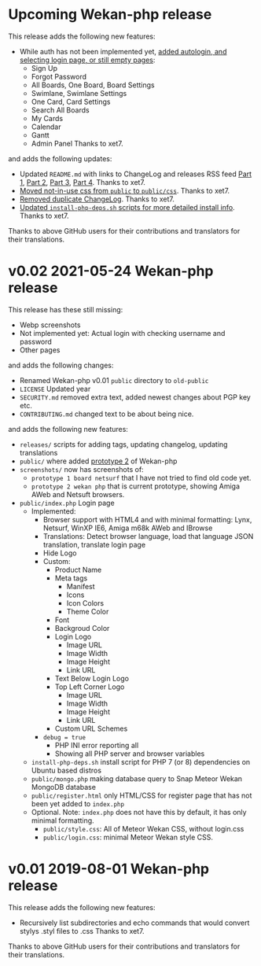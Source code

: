 # Upcoming Wekan-php release

This release adds the following new features:

- While auth has not been implemented yet,
  [added autologin, and selecting login page, or still empty pages](https://github.com/wekan/wekan/commit/562a3269dd96ea6ae377d6bea0c1bdbfc9310dd6):
    - Sign Up
    - Forgot Password
    - All Boards, One Board, Board Settings
    - Swimlane, Swimlane Settings
    - One Card, Card Settings
    - Search All Boards
    - My Cards
    - Calendar
    - Gantt
    - Admin Panel
  Thanks to xet7.

and adds the following updates:

- Updated `README.md` with links to ChangeLog and releases RSS feed
  [Part 1](https://github.com/wekan/php/commit/667d019ee68a56e926b55032e277956cdc8436fe),
  [Part 2](https://github.com/wekan/php/commit/ea6ac3e5fa38ed3a5d044a324dc5bfe2fa851517),
  [Part 3](https://github.com/wekan/php/commit/d9d799c3129161ac6705a4869b5488787ac9a6be),
  [Part 4](https://github.com/wekan/php/commit/9145f210a1a062ec706a573b8a9d44d43ee5d5b4).
  Thanks to xet7.
- [Moved not-in-use css from `public` to `public/css`](https://github.com/wekan/php/commit/a02c4d892f2f92904a85c56b6ffa63e8c0e96df9).
  Thanks to xet7.
- [Removed duplicate ChangeLog](https://github.com/wekan/php/commit/06f360c927c6170c7d5b53d01c2e37d70d312391).
  Thanks to xet7.
- [Updated `install-php-deps.sh` scripts for more detailed install info](https://github.com/wekan/php/commit/b0f953374cf16b8177fe4cef6c7bad00e11a79f9).
  Thanks to xet7.

Thanks to above GitHub users for their contributions and translators for their translations.

# v0.02 2021-05-24 Wekan-php release

This release has these still missing:

- Webp screenshots
- Not implemented yet: Actual login with checking username and password
- Other pages

and adds the following changes:

- Renamed Wekan-php v0.01 `public` directory to `old-public`
- `LICENSE` Updated year
- `SECURITY.md` removed extra text, added newest changes about PGP key etc.
- `CONTRIBUTING.md` changed text to be about being nice.

and adds the following new features:

- `releases/` scripts for adding tags, updating changelog, updating translations
- `public/` where added [prototype 2](https://github.com/wekan/php/commit/f15a00be76c429bfa798fa62fbcd3c23db7f30f8) of Wekan-php
- `screenshots/` now has screenshots of:
  - `prototype 1 board netsurf` that I have not tried to find old code yet.
  - `prototype 2 wekan php` that is current prototype, showing Amiga AWeb and Netsuft browsers.
- `public/index.php` Login page
  - Implemented:
    - Browser support with HTML4 and with minimal formatting: Lynx, Netsurf, WinXP IE6, Amiga m68k AWeb and IBrowse
    - Translations: Detect browser language, load that language JSON translation, translate login page
    - Hide Logo
    - Custom:
      - Product Name
      - Meta tags
        - Manifest
        - Icons
        - Icon Colors
        - Theme Color
      - Font
      - Backgroud Color
      - Login Logo
        - Image URL
        - Image Width
        - Image Height
        - Link URL
      - Text Below Login Logo
      - Top Left Corner Logo
        - Image URL
        - Image Width
        - Image Height
        - Link URL
      - Custom URL Schemes
    - `debug = true`
      - PHP INI error reporting all
      - Showing all PHP server and browser variables
  - `install-php-deps.sh` install script for PHP 7 (or 8) dependencies on Ubuntu based distros
  - `public/mongo.php` making database query to Snap Meteor Wekan MongoDB database
  - `public/register.html` only HTML/CSS for register page that has not been yet added to `index.php`
  - Optional. Note: `index.php` does not have this by default, it has only minimal formatting.
    - `public/style.css`: All of Meteor Wekan CSS, without login.css
    - `public/login.css`: minimal Meteor Wekan style CSS.

# v0.01 2019-08-01 Wekan-php release

This release adds the following new features:

- Recursively list subdirectories and echo commands that would convert stylys .styl files to .css
  Thanks to xet7.

Thanks to above GitHub users for their contributions and translators for their translations.
